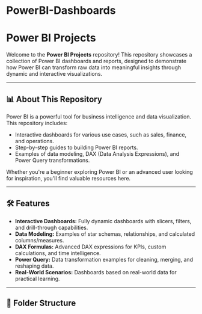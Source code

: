# PowerBI-Dashboards
# Power BI Projects  

Welcome to the **Power BI Projects** repository! This repository showcases a collection of Power BI dashboards and reports, designed to demonstrate how Power BI can transform raw data into meaningful insights through dynamic and interactive visualizations.  

---

## 📊 About This Repository  

Power BI is a powerful tool for business intelligence and data visualization. This repository includes:  
- Interactive dashboards for various use cases, such as sales, finance, and operations.  
- Step-by-step guides to building Power BI reports.  
- Examples of data modeling, DAX (Data Analysis Expressions), and Power Query transformations.  

Whether you're a beginner exploring Power BI or an advanced user looking for inspiration, you'll find valuable resources here.  

---

## 🛠 Features  

- **Interactive Dashboards:** Fully dynamic dashboards with slicers, filters, and drill-through capabilities.  
- **Data Modeling:** Examples of star schemas, relationships, and calculated columns/measures.  
- **DAX Formulas:** Advanced DAX expressions for KPIs, custom calculations, and time intelligence.  
- **Power Query:** Data transformation examples for cleaning, merging, and reshaping data.  
- **Real-World Scenarios:** Dashboards based on real-world data for practical learning.  

---

## 📂 Folder Structure  

